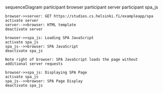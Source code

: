 sequenceDiagram
    participant browser
    participant server
    participant spa_js

    browser->>server: GET https://studies.cs.helsinki.fi/exampleapp/spa
    activate server
    server-->>browser: HTML template
    deactivate server

    browser->>spa_js: Loading SPA JavaScript
    activate spa_js
    spa_js-->>browser: SPA JavaScript
    deactivate spa_js

    Note right of browser: SPA JavaScript loads the page without additional server requests

    browser->>spa_js: Displaying SPA Page
    activate spa_js
    spa_js-->>browser: SPA Page Display
    deactivate spa_js
